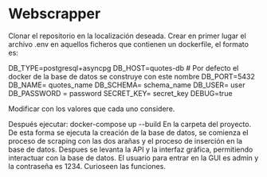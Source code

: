 # Webscrapper 
Clonar el repositorio en la localización deseada.
Crear en primer lugar el archivo .env en aquellos ficheros que contienen un dockerfile, el formato es:

  DB_TYPE=postgresql+asyncpg
  DB_HOST=quotes-db # Por defecto el docker de la base de datos se construye con este nombre
  DB_PORT=5432
  DB_NAME= quotes_name
  DB_SCHEMA= schema_name
  DB_USER= user
  DB_PASSWORD = password
  SECRET_KEY= secret_key
  DEBUG=true

Modificar con los valores que cada uno considere.

Después ejecutar:
  docker-compose up --build
En la carpeta del proyecto. De esta forma se ejecuta la creación de la base de datos, se comienza el proceso de scraping con las dos arañas y el proceso de inserción en la base de datos. Despues se levanta la API y la interfaz gráfica, permitiendo interactuar con la base de datos.
El usuario para entrar en la GUI es admin y la contraseña es 1234.
Curioseen las funciones.


